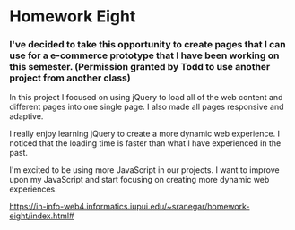 # Homework Eight

### I've decided to take this opportunity to create pages that I can use for a e-commerce prototype that I have been working on this semester. (Permission granted by Todd to use another project from another class)

In this project I focused on using jQuery to load all of the web content and different pages into one single page. I also made all pages responsive and adaptive.

I really enjoy learning jQuery to create a more dynamic web experience. I noticed that the loading time is faster than what I have experienced in the past. 

I'm excited to be using more JavaScript in our projects. I want to improve upon my JavaScript and start focusing on creating more dynamic web experiences. 

https://in-info-web4.informatics.iupui.edu/~sranegar/homework-eight/index.html#
